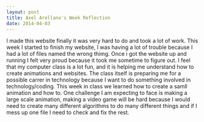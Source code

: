 ```yaml
---
layout: post
title: Axel Arellano's Week Reflection
date: 2014-04-03
---
```


I made this website finally it was very hard to do and took a lot of work. This week I started to finish my website, I was having a lot of trouble because I had a lot of files named the wrong thimg. Once i got the website up and running I felt very proud because it took me sometime to figure out. I feel that my computer class is a lot fun, and it is helping me understand how to create animations and websites. The class itself is preparing me for a possible carrer in technology because I want to do something involved in technology/coding. This week in class we learned how to create a samll animation and how to. One challenge I am expecting to face is making a large scale animation, making a video game will be hard because I would need to create many different algorithms to do many different things and if I mess up one file I need to check and fix the rest.
